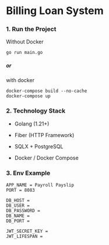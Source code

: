 # Billing Loan System

### 1. Run the Project
Without Docker
```
go run main.go
```
##### or
with docker
```
docker-compose build --no-cache
docker-compose up
```

### 2. Technology Stack
* Golang (1.21+)

* Fiber (HTTP Framework)

* SQLX + PostgreSQL

* Docker / Docker Compose


### 3. Env Example
```
APP_NAME = Payroll Payslip
PORT = 8083

DB_HOST = 
DB_USER = 
DB_PASSWORD = 
DB_NAME = 
DB_PORT = 

JWT_SECRET_KEY = 
JWT_LIFESPAN = 
```